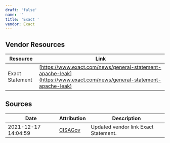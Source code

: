 ```yaml
---
draft: 'false'
name: ''
title: 'Exact '
vendor: Exact
---
```


## Vendor Resources
| Resource | Link |
| --- | --- |
| Exact Statement | [https://www.exact.com/news/general-statement-apache-leak](https://www.exact.com/news/general-statement-apache-leak) |



## Sources
| Date | Attribution | Description |
| --- | --- | --- |
| 2021-12-17 14:04:59 | [CISAGov](https://raw.githubusercontent.com/cisagov/log4j-affected-db/develop/README.md) | Updated vendor link Exact Statement.  |
